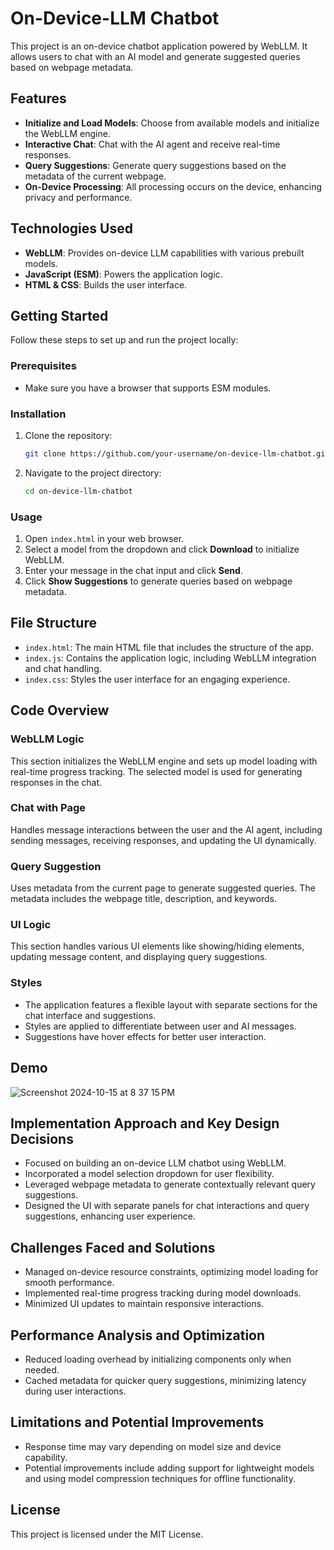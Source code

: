 # On-Device-LLM Chatbot

This project is an on-device chatbot application powered by WebLLM. It allows users to chat with an AI model and generate suggested queries based on webpage metadata.

## Features
- **Initialize and Load Models**: Choose from available models and initialize the WebLLM engine.
- **Interactive Chat**: Chat with the AI agent and receive real-time responses.
- **Query Suggestions**: Generate query suggestions based on the metadata of the current webpage.
- **On-Device Processing**: All processing occurs on the device, enhancing privacy and performance.

## Technologies Used
- **WebLLM**: Provides on-device LLM capabilities with various prebuilt models.
- **JavaScript (ESM)**: Powers the application logic.
- **HTML & CSS**: Builds the user interface.

## Getting Started
Follow these steps to set up and run the project locally:

### Prerequisites
- Make sure you have a browser that supports ESM modules.

### Installation
1. Clone the repository:
   ```bash
   git clone https://github.com/your-username/on-device-llm-chatbot.git
   ```
2. Navigate to the project directory:
   ```bash
   cd on-device-llm-chatbot
   ```

### Usage
1. Open `index.html` in your web browser.
2. Select a model from the dropdown and click **Download** to initialize WebLLM.
3. Enter your message in the chat input and click **Send**.
4. Click **Show Suggestions** to generate queries based on webpage metadata.

## File Structure
- `index.html`: The main HTML file that includes the structure of the app.
- `index.js`: Contains the application logic, including WebLLM integration and chat handling.
- `index.css`: Styles the user interface for an engaging experience.

## Code Overview

### WebLLM Logic
This section initializes the WebLLM engine and sets up model loading with real-time progress tracking. The selected model is used for generating responses in the chat.

### Chat with Page
Handles message interactions between the user and the AI agent, including sending messages, receiving responses, and updating the UI dynamically.

### Query Suggestion
Uses metadata from the current page to generate suggested queries. The metadata includes the webpage title, description, and keywords.

### UI Logic
This section handles various UI elements like showing/hiding elements, updating message content, and displaying query suggestions.

### Styles
- The application features a flexible layout with separate sections for the chat interface and suggestions.
- Styles are applied to differentiate between user and AI messages.
- Suggestions have hover effects for better user interaction.

## Demo
![Screenshot 2024-10-15 at 8 37 15 PM](https://github.com/user-attachments/assets/c595f564-8c75-45ea-97c9-e9829eb2c8a0)

## Implementation Approach and Key Design Decisions
- Focused on building an on-device LLM chatbot using WebLLM.
- Incorporated a model selection dropdown for user flexibility.
- Leveraged webpage metadata to generate contextually relevant query suggestions.
- Designed the UI with separate panels for chat interactions and query suggestions, enhancing user experience.

## Challenges Faced and Solutions
- Managed on-device resource constraints, optimizing model loading for smooth performance.
- Implemented real-time progress tracking during model downloads.
- Minimized UI updates to maintain responsive interactions.

## Performance Analysis and Optimization
- Reduced loading overhead by initializing components only when needed.
- Cached metadata for quicker query suggestions, minimizing latency during user interactions.

## Limitations and Potential Improvements
- Response time may vary depending on model size and device capability.
- Potential improvements include adding support for lightweight models and using model compression techniques for offline functionality.




## License
This project is licensed under the MIT License.

